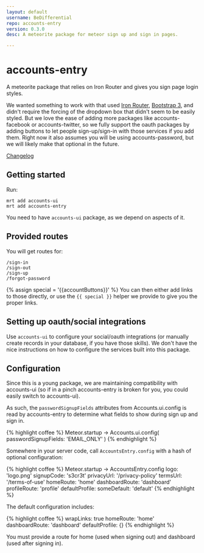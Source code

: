 ```yaml
---
layout: default
username: BeDifferential
repo: accounts-entry
version: 0.3.0
desc: A meteorite package for meteor sign up and sign in pages.

---
```


# accounts-entry

A meteorite package that relies on Iron Router and gives you sign page login styles.

We wanted something to work with that used [Iron
Router](https://github.com/EventedMind/iron-router), [Bootstrap
3](https://github.com/mangasocial/meteor-bootstrap-3), and didn't require the forcing of the dropdown box that didn't seem to be easily styled. But we love the ease of adding more packages like accounts-facebook or accounts-twitter, so we fully support the oauth packages by adding buttons to let people sign-up/sign-in with those services if you add them.  Right now it also assumes you will be using accounts-password, but we will likely make that optional in the future.

[Changelog](https://github.com/BeDifferential/accounts-entry/blob/master/CHANGELOG.md)

## Getting started

Run:

```
mrt add accounts-ui
mrt add accounts-entry
```

You need to have `accounts-ui` package, as we depend on aspects of it.

## Provided routes

You will get routes for:

```
/sign-in
/sign-out
/sign-up
/forgot-password
```

{% assign special = '{{accountButtons}}' %}
You can then either add links to those directly, or use the `{{ special }}` helper we provide to give you the proper links.

## Setting up oauth/social integrations

Use `accounts-ui` to configure your social/oauth integrations (or manually create records in your database, if you have those skills). We don't have the nice instructions on how to configure the services built into this package.

## Configuration

Since this is a young package, we are maintaining compatibility with accounts-ui (so if in a pinch accounts-entry is broken for you, you could easily switch to accounts-ui).

As such, the `passwordSignupFields` attributes from Accounts.ui.config is read by accounts-entry to determine what fields to show during sign up and sign in.

{% highlight coffee %}
Meteor.startup ->
  Accounts.ui.config(
    passwordSignupFields: 'EMAIL_ONLY'
  )
{% endhighlight %}

Somewhere in your server code, call `AccountsEntry.config`
with a hash of optional configuration:

{% highlight coffee %}
Meteor.startup ->
  AccountsEntry.config
    logo: 'logo.png'
    signupCode: 's3cr3t'
    privacyUrl: '/privacy-policy'
    termsUrl: '/terms-of-use'
    homeRoute: 'home'
    dashboardRoute: 'dashboard'
    profileRoute: 'profile'
    defaultProfile: 
        someDefault: 'default'
{% endhighlight %}

The default configuration includes:

{% highlight coffee %}
  wrapLinks: true
  homeRoute: 'home'
  dashboardRoute: 'dashboard'
  defaultProfile: {}
{% endhighlight %}

You must provide a route for home (used when signing out) and
dashboard (used after signing in).
